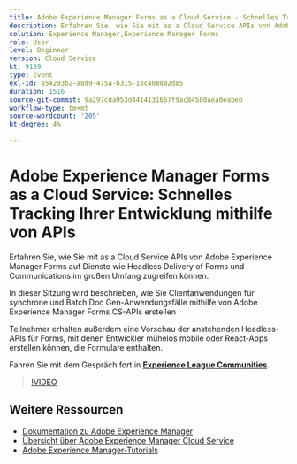 ```yaml
---
title: Adobe Experience Manager Forms as a Cloud Service - Schnelles Tracking Ihrer Entwicklung mithilfe von APIs
description: Erfahren Sie, wie Sie mit as a Cloud Service APIs von Adobe Experience Manager Forms auf Dienste wie Headless Delivery of Forms und Communications im großen Umfang zugreifen können. In dieser Sitzung wird beschrieben, wie Sie Clientanwendungen für synchrone und Batch Doc Gen-Anwendungsfälle mithilfe der Adobe Experience Manager Forms CS-API erstellen. Teilnehmer erhalten außerdem eine Vorschau der anstehenden Headless-APIs für Forms, mit denen Entwickler mühelos mobile oder React-Apps erstellen können, die Formulare enthalten.
solution: Experience Manager,Experience Manager Forms
role: User
level: Beginner
version: Cloud Service
kt: 9189
type: Event
exl-id: a54293b2-a8d9-475a-b315-18c4088a2d85
duration: 1516
source-git-commit: 9a297cda953d4414131657f9ac84580aea0eabeb
workflow-type: tm+mt
source-wordcount: '205'
ht-degree: 4%

---
```


# Adobe Experience Manager Forms as a Cloud Service: Schnelles Tracking Ihrer Entwicklung mithilfe von APIs

Erfahren Sie, wie Sie mit as a Cloud Service APIs von Adobe Experience Manager Forms auf Dienste wie Headless Delivery of Forms und Communications im großen Umfang zugreifen können. 

In dieser Sitzung wird beschrieben, wie Sie Clientanwendungen für synchrone und Batch Doc Gen-Anwendungsfälle mithilfe von Adobe Experience Manager Forms CS-APIs erstellen

Teilnehmer erhalten außerdem eine Vorschau der anstehenden Headless-APIs für Forms, mit denen Entwickler mühelos mobile oder React-Apps erstellen können, die Formulare enthalten.

Fahren Sie mit dem Gespräch fort in **[Experience League Communities](https://adobe.ly/3zKLQrw)**.

>[!VIDEO](https://video.tv.adobe.com/v/337724/?quality=12&learn=on&hidetitle=true)

## Weitere Ressourcen

- [Dokumentation zu Adobe Experience Manager](https://experienceleague.adobe.com/docs/experience-manager-cloud-service.html?lang=de)
- [Übersicht über Adobe Experience Manager Cloud Service](https://experienceleague.adobe.com/docs/experience-manager-cloud-service/overview/home.html?lang=de)
- [Adobe Experience Manager-Tutorials](https://experienceleague.adobe.com/docs/experience-manager-tutorials.html?lang=de)
